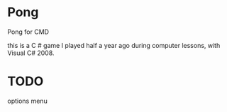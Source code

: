 # Pong
Pong for CMD

this is a C # game I played half a year ago during computer lessons, with Visual C# 2008.

# TODO
options menu
